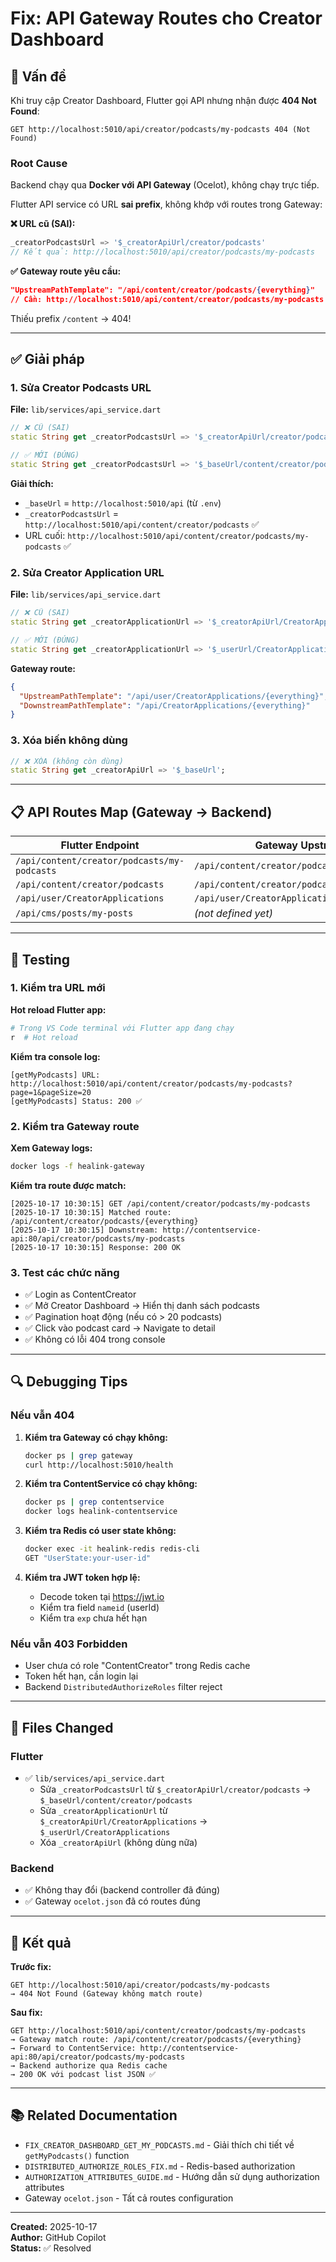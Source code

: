 # Fix: API Gateway Routes cho Creator Dashboard

## 🐛 Vấn đề

Khi truy cập Creator Dashboard, Flutter gọi API nhưng nhận được **404 Not Found**:

```
GET http://localhost:5010/api/creator/podcasts/my-podcasts 404 (Not Found)
```

### Root Cause

Backend chạy qua **Docker với API Gateway** (Ocelot), không chạy trực tiếp.

Flutter API service có URL **sai prefix**, không khớp với routes trong Gateway:

**❌ URL cũ (SAI):**
```dart
_creatorPodcastsUrl => '$_creatorApiUrl/creator/podcasts'
// Kết quả: http://localhost:5010/api/creator/podcasts/my-podcasts
```

**✅ Gateway route yêu cầu:**
```json
"UpstreamPathTemplate": "/api/content/creator/podcasts/{everything}"
// Cần: http://localhost:5010/api/content/creator/podcasts/my-podcasts
```

Thiếu prefix `/content` → 404!

---

## ✅ Giải pháp

### 1. Sửa Creator Podcasts URL

**File:** `lib/services/api_service.dart`

```dart
// ❌ CŨ (SAI)
static String get _creatorPodcastsUrl => '$_creatorApiUrl/creator/podcasts';

// ✅ MỚI (ĐÚNG)
static String get _creatorPodcastsUrl => '$_baseUrl/content/creator/podcasts';
```

**Giải thích:**
- `_baseUrl` = `http://localhost:5010/api` (từ `.env`)
- `_creatorPodcastsUrl` = `http://localhost:5010/api/content/creator/podcasts` ✅
- URL cuối: `http://localhost:5010/api/content/creator/podcasts/my-podcasts` ✅

### 2. Sửa Creator Application URL

**File:** `lib/services/api_service.dart`

```dart
// ❌ CŨ (SAI)
static String get _creatorApplicationUrl => '$_creatorApiUrl/CreatorApplications';

// ✅ MỚI (ĐÚNG)
static String get _creatorApplicationUrl => '$_userUrl/CreatorApplications';
```

**Gateway route:**
```json
{
  "UpstreamPathTemplate": "/api/user/CreatorApplications/{everything}",
  "DownstreamPathTemplate": "/api/CreatorApplications/{everything}"
}
```

### 3. Xóa biến không dùng

```dart
// ❌ XÓA (không còn dùng)
static String get _creatorApiUrl => '$_baseUrl';
```

---

## 📋 API Routes Map (Gateway → Backend)

| Flutter Endpoint | Gateway Upstream | Backend Downstream |
|------------------|------------------|-------------------|
| `/api/content/creator/podcasts/my-podcasts` | `/api/content/creator/podcasts/{everything}` | `/api/creator/podcasts/{everything}` |
| `/api/content/creator/podcasts` | `/api/content/creator/podcasts` | `/api/creator/podcasts` |
| `/api/user/CreatorApplications` | `/api/user/CreatorApplications/{everything}` | `/api/CreatorApplications/{everything}` |
| `/api/cms/posts/my-posts` | *(not defined yet)* | `/api/cms/posts/my-posts` |

---

## 🧪 Testing

### 1. Kiểm tra URL mới

**Hot reload Flutter app:**
```bash
# Trong VS Code terminal với Flutter app đang chạy
r  # Hot reload
```

**Kiểm tra console log:**
```
[getMyPodcasts] URL: http://localhost:5010/api/content/creator/podcasts/my-podcasts?page=1&pageSize=20
[getMyPodcasts] Status: 200 ✅
```

### 2. Kiểm tra Gateway route

**Xem Gateway logs:**
```bash
docker logs -f healink-gateway
```

**Kiểm tra route được match:**
```
[2025-10-17 10:30:15] GET /api/content/creator/podcasts/my-podcasts
[2025-10-17 10:30:15] Matched route: /api/content/creator/podcasts/{everything}
[2025-10-17 10:30:15] Downstream: http://contentservice-api:80/api/creator/podcasts/my-podcasts
[2025-10-17 10:30:15] Response: 200 OK
```

### 3. Test các chức năng

- ✅ Login as ContentCreator
- ✅ Mở Creator Dashboard → Hiển thị danh sách podcasts
- ✅ Pagination hoạt động (nếu có > 20 podcasts)
- ✅ Click vào podcast card → Navigate to detail
- ✅ Không có lỗi 404 trong console

---

## 🔍 Debugging Tips

### Nếu vẫn 404

1. **Kiểm tra Gateway có chạy không:**
   ```bash
   docker ps | grep gateway
   curl http://localhost:5010/health
   ```

2. **Kiểm tra ContentService có chạy không:**
   ```bash
   docker ps | grep contentservice
   docker logs healink-contentservice
   ```

3. **Kiểm tra Redis có user state không:**
   ```bash
   docker exec -it healink-redis redis-cli
   GET "UserState:your-user-id"
   ```

4. **Kiểm tra JWT token hợp lệ:**
   - Decode token tại https://jwt.io
   - Kiểm tra field `nameid` (userId)
   - Kiểm tra `exp` chưa hết hạn

### Nếu vẫn 403 Forbidden

- User chưa có role "ContentCreator" trong Redis cache
- Token hết hạn, cần login lại
- Backend `DistributedAuthorizeRoles` filter reject

---

## 📝 Files Changed

### Flutter

- ✅ `lib/services/api_service.dart`
  - Sửa `_creatorPodcastsUrl` từ `$_creatorApiUrl/creator/podcasts` → `$_baseUrl/content/creator/podcasts`
  - Sửa `_creatorApplicationUrl` từ `$_creatorApiUrl/CreatorApplications` → `$_userUrl/CreatorApplications`
  - Xóa `_creatorApiUrl` (không dùng nữa)

### Backend

- ✅ Không thay đổi (backend controller đã đúng)
- ✅ Gateway `ocelot.json` đã có routes đúng

---

## 🎯 Kết quả

**Trước fix:**
```
GET http://localhost:5010/api/creator/podcasts/my-podcasts
→ 404 Not Found (Gateway không match route)
```

**Sau fix:**
```
GET http://localhost:5010/api/content/creator/podcasts/my-podcasts
→ Gateway match route: /api/content/creator/podcasts/{everything}
→ Forward to ContentService: http://contentservice-api:80/api/creator/podcasts/my-podcasts
→ Backend authorize qua Redis cache
→ 200 OK với podcast list JSON ✅
```

---

## 📚 Related Documentation

- `FIX_CREATOR_DASHBOARD_GET_MY_PODCASTS.md` - Giải thích chi tiết về `getMyPodcasts()` function
- `DISTRIBUTED_AUTHORIZE_ROLES_FIX.md` - Redis-based authorization
- `AUTHORIZATION_ATTRIBUTES_GUIDE.md` - Hướng dẫn sử dụng authorization attributes
- Gateway `ocelot.json` - Tất cả routes configuration

---

**Created:** 2025-10-17  
**Author:** GitHub Copilot  
**Status:** ✅ Resolved
